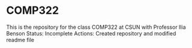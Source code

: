 # COMP322
This is the repository for the class COMP322 at CSUN with Professor Ilia Benson
Status: Incomplete
Actions: Created repository and modified readme file
